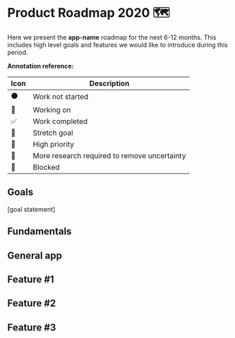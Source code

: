 # Product Roadmap 2020 🗺️

Here we present the **app-name** roadmap for the next 6-12 months. This includes high level goals and features we would like to introduce during this period.

**Annotation reference:**

|Icon|Description|
|--|--|
|⚫️|Work not started|
|🏃|Working on|
|✅|Work completed|
|🚀|Stretch goal|
|🌲|High priority|
|🔵|More research required to remove uncertainty|
|🔴|Blocked|

## Goals

[goal statement]

## Fundamentals

## General app

## Feature #1

## Feature #2

## Feature #3
